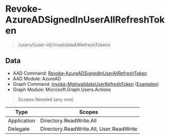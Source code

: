 # Revoke-AzureADSignedInUserAllRefreshToken

> /users/{user-id}/invalidateAllRefreshTokens

## Data

+ AAD Command: [Revoke-AzureADSignedInUserAllRefreshToken](https://docs.microsoft.com/en-us/powershell/module/AzureAD/Revoke-AzureADSignedInUserAllRefreshToken)
+ AAD Module: AzureAD
+ Graph Command: [Invoke-MgInvalidateUserRefreshToken](https://docs.microsoft.com/en-us/powershell/module/Microsoft.Graph.Users.Actions/Invoke-MgInvalidateUserRefreshToken) ([Examples](https://github.com/orgs/msgraph/discussions?discussions_q=Invoke-MgInvalidateUserRefreshToken))
+ Graph Module: Microsoft.Graph.Users.Actions

> Scopes Needed (any one)

|Type|Scopes|
|---|---|
|Application|Directory.ReadWrite.All|
|Delegate|Directory.ReadWrite.All, User.ReadWrite|


